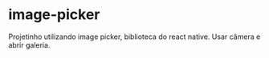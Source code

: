 # image-picker
Projetinho utilizando image picker, biblioteca do react native. Usar câmera e abrir galeria.
